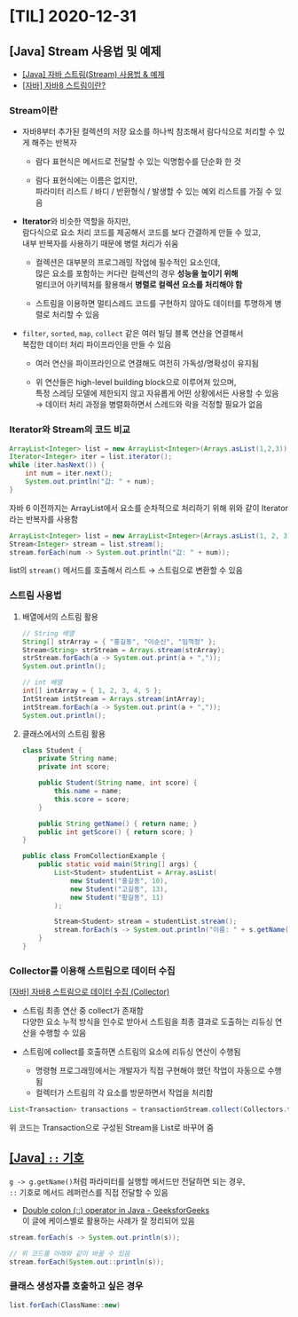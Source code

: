 # [TIL] 2020-12-31
## [Java] Stream 사용법 및 예제

- [[Java] 자바 스트림(Stream) 사용법 & 예제](https://coding-factory.tistory.com/574)
- [[자바] 자바8 스트림이란?](https://12bme.tistory.com/461)

### Stream이란

- 자바8부터 추가된 컬렉션의 저장 요소를 하나씩 참조해서 람다식으로 처리할 수 있게 해주는 반복자

    - 람다 표현식은 메서드로 전달할 수 있는 익명함수를 단순화 한 것
    
    - 람다 표현식에는 이름은 없지만,  
      파라미터 리스트 / 바디 / 반환형식 / 발생할 수 있는 예외 리스트를 가질 수 있음
    
- **Iterator**와 비슷한 역할을 하지만,  
  람다식으로 요소 처리 코드를 제공해서 코드를 보다 간결하게 만들 수 있고,  
   내부 반복자를 사용하기 때문에 병렬 처리가 쉬움
   
    - 컬렉션은 대부분의 프로그래밍 작업에 필수적인 요소인데,  
      많은 요소를 포함하는 커다란 컬렉션의 경우 **성능을 높이기 위해**  
      멀티코어 아키텍처를 활용해서 **병렬로 컬렉션 요소를 처리해야 함**
      
    - 스트림을 이용하면 멀티스레드 코드를 구현하지 않아도 데이터를 투명하게 병렬로 처리할 수 있음
    
- `filter`, `sorted`, `map`, `collect` 같은 여러 빌딩 블록 연산을 연결해서  
  복잡한 데이터 처리 파이프라인을 만들 수 있음
  
    - 여러 연산을 파이프라인으로 연결해도 여전히 가독성/명확성이 유지됨
    
    - 위 연산들은 high-level building block으로 이루어져 있으며,  
      특정 스레딩 모델에 제한되지 않고 자유롭게 어떤 상황에서든 사용할 수 있음  
      → 데이터 처리 과정을 병렬화하면서 스레드와 락을 걱정할 필요가 없음

### Iterator와 Stream의 코드 비교

```java
ArrayList<Integer> list = new ArrayList<Integer>(Arrays.asList(1,2,3));
Iterator<Integer> iter = list.iterator();
while (iter.hasNext()) {
	int num = iter.next();
	System.out.println("값: " + num);
}
```

자바 6 이전까지는 ArrayList에서 요소를 순차적으로 처리하기 위해 위와 같이 Iterator라는 반복자를 사용함

```java
ArrayList<Integer> list = new ArrayList<Integer>(Arrays.asList(1, 2, 3));
Stream<Integer> stream = list.stream();
stream.forEach(num -> System.out.println("값: " + num));
```

list의 `stream()` 메서드를 호출해서 리스트 → 스트림으로 변환할 수 있음

### 스트림 사용법

1. 배열에서의 스트림 활용

    ```java
    // String 배열
    String[] strArray = { "홍길동", "이순신", "임꺽정" };
    Stream<String> strStream = Arrays.stream(strArray);
    strStream.forEach(a -> System.out.print(a + ","));
    System.out.println();

    // int 배열
    int[] intArray = { 1, 2, 3, 4, 5 };
    IntStream intStream = Arrays.stream(intArray);
    intStream.forEach(a -> System.out.print(a + ","));
    System.out.println();
    ```

2. 클래스에서의 스트림 활용

    ```java
    class Student {
    	private String name;
    	private int score;

    	public Student(String name, int score) {
    		this.name = name;
    		this.score = score;
    	}

    	public String getName() { return name; }
    	public int getScore() { return score; }
    }

    public class FromCollectionExample {
    	public static void main(String[] args) {
    		List<Student> studentList = Array.asList(
    			new Student("홍길동", 10),
    			new Student("고길동", 13),
    			new Student("황길동", 11)
    		);

    		Stream<Student> stream = studentList.stream();
    		stream.forEach(s -> System.out.println("이름: " + s.getName() + ", 나이: " + s.getScore()));
    	}
    }
    ```

### Collector를 이용해 스트림으로 데이터 수집

[[자바] 자바8 스트림으로 데이터 수집 (Collector)](https://12bme.tistory.com/468?category=682904)

- 스트림 최종 연산 중 collect가 존재함  
  다양한 요소 누적 방식을 인수로 받아서 스트림을 최종 결과로 도출하는 리듀싱 연산을 수행할 수 있음
- 스트림에 collect를 호출하면 스트림의 요소에 리듀싱 연산이 수행됨

    - 명령형 프로그래밍에서는 개발자가 직접 구현해야 했던 작업이 자동으로 수행됨
    - 컬렉터가 스트림의 각 요소를 방문하면서 작업을 처리함

```java
List<Transaction> transactions = transactionStream.collect(Collectors.toList());
```

위 코드는 Transaction으로 구성된 Stream을 List로 바꾸어 줌

## [[Java] `::` 기호](https://9105lgm.tistory.com/142)

`g -> g.getName()`처럼 파라미터를 실행할 메서드만 전달하면 되는 경우,  
`::` 기호로 메서드 레퍼런스를 직접 전달할 수 있음

- [Double colon (::) operator in Java - GeeksforGeeks](https://www.geeksforgeeks.org/double-colon-operator-in-java/)  
  이 글에 케이스별로 활용하는 사례가 잘 정리되어 있음

```java
stream.forEach(s -> System.out.println(s));

// 위 코드를 아래와 같이 바꿀 수 있음
stream.forEach(System.out::println(s));
```

### 클래스 생성자를 호출하고 싶은 경우

```java
list.forEach(ClassName::new)
```
